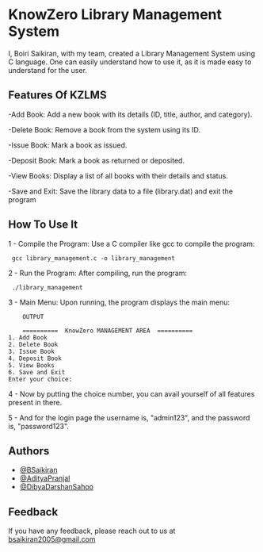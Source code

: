 
# KnowZero Library Management System


I, Boiri Saikiran, with my team, created a Library Management System using C language. One can easily understand how to use it, as it is made easy to understand for the user.


## Features Of KZLMS
-Add Book: Add a new book with its details (ID, title, author, and category).

-Delete Book: Remove a book from the system using its ID.

-Issue Book: Mark a book as issued.

-Deposit Book: Mark a book as returned or deposited.

-View Books: Display a list of all books with their details and status.

-Save and Exit: Save the library data to a file (library.dat) and exit the program



## How To Use It 
1 - Compile the Program: Use a C compiler like gcc to compile the program:

    
     gcc library_management.c -o library_management


2 - Run the Program: After compiling, run the program:

     ./library_management

3 - Main Menu: Upon running, the program displays the main menu:

        OUTPUT

        ==========  KnowZero MANAGEMENT AREA  ==========
    1. Add Book
    2. Delete Book
    3. Issue Book
    4. Deposit Book
    5. View Books
    6. Save and Exit
    Enter your choice: 
 4 - Now by putting the choice number, you can avail yourself of all features present in there.


5 - And for the login page the username is, "admin123", and the password is, "password123".




## Authors

- [@BSaikiran](https://github.com/bsaikiran19)
- [@AdityaPranjal](https://github.com/pranjaladi)
- [@DibyaDarshanSahoo](https://github.com/SPIDY-X)

## Feedback

If you have any feedback, please reach out to us at bsaikiran2005@gmail.com

